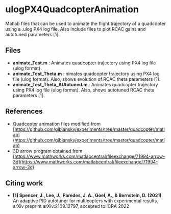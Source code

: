 # ulogPX4QuadcopterAnimation
Matlab files that can be used to animate the flight trajectory of a quadcopter using a .ulog PX4 log file. Also include files to plot RCAC gains and autotuned parameters [1].

## Files
* **animate_Test.m** : Animates quadcopter trajectory using PX4 log file (ulog format).
* **animate_Test_Theta.m** : nimates quadcopter trajectory using PX4 log file (ulog format). Also, shows evolution of RCAC theta parameters [1].
* **animate_Test_Theta_AUtotuned.m** : Animates quadcopter trajectory using PX4 log file (ulog format). Also, shows autotuned RCAC theta parameters [1].

## References

* Quadcopter animation files modified from [https://github.com/gibiansky/experiments/tree/master/quadcopter/matlab](https://github.com/gibiansky/experiments/tree/master/quadcopter/matlab)
* 3D arrow program obtained from [https://www.mathworks.com/matlabcentral/fileexchange/71994-arrow-3d](https://www.mathworks.com/matlabcentral/fileexchange/71994-arrow-3d)

## Citing work

* **[1] Spencer, J., Lee, J., Paredes, J. A., Goel, A., & Bernstein, D. (2021)**. An adaptive PID autotuner for multicopters with experimental results. arXiv preprint arXiv:2109.12797, accepted to ICRA 2022